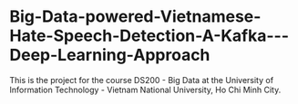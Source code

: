 # Big-Data-powered-Vietnamese-Hate-Speech-Detection-A-Kafka---Deep-Learning-Approach
This is the project for the course DS200 - Big Data at the University of Information Technology - Vietnam National University, Ho Chi Minh City.
